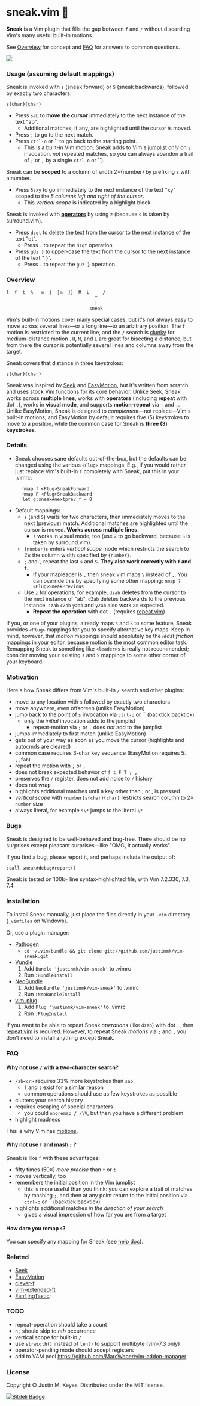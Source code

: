 # sneak.vim :shoe:

**Sneak** is a Vim plugin that fills the gap between `f` and `/` without
discarding Vim's many useful built-in motions.

See [Overview](#overview) for concept and [FAQ](#faq) for answers to common
questions.

<a href="http://imgur.com/Jke0mIJ" title="Click to see a short demo"><img src="http://i.imgur.com/wMu1Oi0.png"></a>

### Usage (assuming default mappings)

Sneak is invoked with `s` (sneak forward) or `S` (sneak backwards), followed by exactly two 
characters:

    s{char}{char}

* Press `sab` to **move the cursor** immediately to the next instance of the text "ab".
    * Additional matches, if any, are highlighted until the cursor is moved.
* Press `;` to go to the next match.
* Press `ctrl-o` or `` to go back to the starting point.
    * This is a built-in Vim motion; Sneak adds to Vim's [jumplist](http://vimdoc.sourceforge.net/htmldoc/motion.html#jumplist)
      *only* on `s` invocation, *not* repeated matches, so you can 
      always abandon a trail of `;` or `,` by a single `ctrl-o` or ``).

Sneak can be **scoped** to a column of width 2×{number} by prefixing `s`
with a number.

* Press `5sxy` to go immediately to the next instance of the text "xy" 
  scoped to the *5 columns left and right of the cursor*. 
    * This *vertical scope* is indicated by a highlight block.

Sneak is invoked with [**operators**](http://vimdoc.sourceforge.net/htmldoc/motion.html#operator)
by using `z` (because `s` is taken by surround.vim).

* Press `dzqt` to delete the text from the cursor to the next instance of the text "qt".
    * Press `.` to repeat the `dzqt` operation.
* Press `gUz }` to upper-case the text from the cursor to the next instance of
  the text " }".
    * Press `.` to repeat the `gUz }` operation.

### Overview

    l  f  t  %  'm  }  ]m  ]]  M  L     /
                                     ^
                                     |
                                   sneak

Vim's built-in motions cover many special cases, but it's not always easy to move across 
several lines—or a long line—to an arbitrary position. The `f` motion is restricted to 
the current line, and the `/` search is [clunky](#faq) for medium-distance 
motion . `H`, `M`, and `L` are great for bisecting a distance, but from there
the cursor is potentially several lines and columns away from the target.

Sneak covers that distance in three keystrokes:

    s{char}{char}

Sneak was inspired by [Seek](https://github.com/goldfeld/vim-seek) and 
[EasyMotion](https://github.com/Lokaltog/vim-easymotion), but it's written from scratch and uses stock 
Vim functions for its core behavior. Unlike Seek, Sneak works across **multiple lines**, 
works with **operators** (including **repeat** with dot `.`), works in **visual mode**, 
and supports **motion-repeat** via `;` and `,`. Unlike EasyMotion, Sneak is 
designed to *complement*—not replace—Vim's built-in motions; and
EasyMotion by default requires five (5) keystrokes to move to a position, while
the common case for Sneak is **three (3) keystrokes**.

### Details

* Sneak chooses sane defaults out-of-the-box, but the defaults can be changed using the various 
  `<Plug>` mappings. E.g., if you would rather just replace Vim's built-in `f` completely with 
  Sneak, put this in your .vimrc: 
```
      nmap f <Plug>SneakForward
      nmap F <Plug>SneakBackward
      let g:sneak#nextprev_f = 0
```

* Default mappings:
    * `s` (and `S`) waits for two characters, then immediately moves to the next (previous) match. 
      Additional matches are highlighted until the cursor is moved. **Works across multiple lines.**
        * `s` works in visual mode, too (use `Z` to go backward, because `S` is taken by surround.vim).
    * `{number}s` enters *vertical scope* mode which restricts the search to 2× the column width specified by `{number}`. 
    * `;` and `,` repeat the last `s` and `S`. **They also work correctly with `f` and `t`.**
        * If your mapleader is `,` then sneak.vim maps `\` instead of `,`. You can 
          override this by specifying some other mapping: `nmap ? <Plug>SneakPrevious`
    * Use `z` for operations; for example, `dzab` deletes from the cursor to the next instance of "ab". 
      `dZab` deletes backwards to the previous instance. `czab` `cZab` `yzab` and `yZab` also work as expected.
        * **Repeat the operation** with dot `.` (requires [repeat.vim](https://github.com/tpope/vim-repeat))


If you, or one of your plugins, already maps `s` and `S` to some feature, Sneak 
provides `<Plug>` mappings for you to specify alternative key maps. Keep in mind, 
however, that *motion* mappings should absolutely be the *least friction* mappings 
in your editor, because motion is the most common editor task. Remapping Sneak to 
something like `<leader>s` is really not recommended; consider moving your existing `s` 
and `S` mappings to some other corner of your keyboard. 

### Motivation

Here's how Sneak differs from Vim's built-in `/` search and other plugins:

  - move to any location with `s` followed by exactly two characters
  - move anywhere, even offscreen (unlike EasyMotion)
  - jump back to the point of `s` invocation via `ctrl-o` or `` (backtick backtick)
    - only the *initial* invocation adds to the jumplist
        - repeat-motion via `;` or `,` does *not* add to the jumplist
  - jumps immediately to first match (unlike EasyMotion)
  - gets out of your way as soon as you move the cursor (highlights and autocmds are cleared)
  - common case requires 3-char key sequence (EasyMotion requires 5: `,,fab`)
  - repeat the motion with `;` or `,`
  - does not break expected behavior of `f t F T ; ,`
  - preserves the `/` register, does not add noise to `/` history
  - does not wrap
  - highlights additional matches until a key other than ; or , is pressed
  - *vertical scope* with `{number}s{char}{char}` restricts search column to 2× `number` size
  - always literal, for example `s\*` jumps to the literal `\*`

### Bugs

Sneak is designed to be well-behaved and bug-free. There should be no surprises except pleasant 
surprises—like "OMG, it actually works".

If you find a bug, please report it, and perhaps include the output of:

    :call sneak#debug#report()

Sneak is tested on 100k+ line syntax-highlighted file, with Vim 7.2.330, 7.3, 7.4.

### Installation

To install Sneak manually, just place the files directly in your `.vim` directory 
(`_vimfiles` on Windows).

Or, use a plugin manager:

- [Pathogen](https://github.com/tpope/vim-pathogen)
  - `cd ~/.vim/bundle && git clone git://github.com/justinmk/vim-sneak.git`
- [Vundle](https://github.com/gmarik/vundle)
  1. Add `Bundle 'justinmk/vim-sneak'` to .vimrc
  2. Run `:BundleInstall`
- [NeoBundle](https://github.com/Shougo/neobundle.vim)
  1. Add `NeoBundle 'justinmk/vim-sneak'` to .vimrc
  2. Run `:NeoBundleInstall`
- [vim-plug](https://github.com/junegunn/vim-plug)
  1. Add `Plug 'justinmk/vim-sneak'` to .vimrc
  2. Run `:PlugInstall`

If you want to be able to repeat Sneak *operations* (like `dzab`) with dot `.`,
then [repeat.vim](https://github.com/tpope/vim-repeat) is required. However, to repeat 
Sneak *motions* via `;` and `,` you don't need to install anything except Sneak.

### FAQ

#### Why not use `/` with a two-character search?

* `/ab<cr>` requires 33% more keystrokes than `sab`
  * `f` and `t` exist for a similar reason
  * common operations should use as few keystrokes as possible
* clutters your search history
* requires escaping of special characters
  * you could `nnoremap / /\V`, but then you have a different problem
* highlight madness

This is why Vim has [motions](http://vimdoc.sourceforge.net/htmldoc/motion.html#left-right-motions).

#### Why not use `f` and mash `;` ?

Sneak is like `f` with these advantages:

* fifty times (50×) *more precise* than `f` or `t`
* moves vertically, too
* remembers the initial position in the Vim jumplist
  * this is more useful than you think: you can explore a trail of matches
    by mashing `;`, and then at any point return to the initial position via
    `ctrl-o` or `` (backtick backtick)
* highlights additional matches *in the direction of your search* 
  * gives a visual impression of how far you are from a target

#### How dare you remap `s`?

You can specify any mapping for Sneak (see [help doc](doc/sneak.txt)).

### Related
* [Seek](https://github.com/goldfeld/vim-seek)
* [EasyMotion](https://github.com/Lokaltog/vim-easymotion)
* [clever-f](https://github.com/rhysd/clever-f.vim)
* [vim-extended-ft](https://github.com/svermeulen/vim-extended-ft)
* [Fanf,ingTastic; ](https://github.com/dahu/vim-fanfingtastic)

### TODO
* repeat-operation should take a count
* `n;` should skip to *nth* occurrence
* vertical scope for built-in `/`
* use `strwidth()` instead of `len()` to support multibyte (vim-7.3 only) 
* operator-pending mode should accept registers
* add to VAM pool https://github.com/MarcWeber/vim-addon-manager

### License

Copyright © Justin M. Keyes. Distributed under the MIT license.


[![Bitdeli Badge](https://d2weczhvl823v0.cloudfront.net/justinmk/vim-sneak/trend.png)](https://bitdeli.com/free "Bitdeli Badge")

